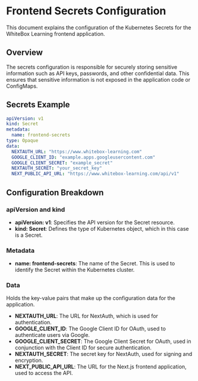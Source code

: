 # Frontend Secrets Configuration

This document explains the configuration of the Kubernetes Secrets for the WhiteBox Learning frontend application.

## Overview

The secrets configuration is responsible for securely storing sensitive information such as API keys, passwords, and other confidential data. This ensures that sensitive information is not exposed in the application code or ConfigMaps.

## Secrets Example

```yaml
apiVersion: v1
kind: Secret
metadata:
  name: frontend-secrets
type: Opaque
data:
  NEXTAUTH_URL: "https://www.whitebox-learning.com"
  GOOGLE_CLIENT_ID: "example.apps.googleusercontent.com"
  GOOGLE_CLIENT_SECRET: "example_secret"
  NEXTAUTH_SECRET: "your_secret_key"
  NEXT_PUBLIC_API_URL: "https://www.whitebox-learning.com/api/v1"
``` 

## Configuration Breakdown

### apiVersion and kind
- **apiVersion: v1**: Specifies the API version for the Secret resource.
- **kind: Secret**: Defines the type of Kubernetes object, which in this case is a Secret.

### Metadata
- **name: frontend-secrets**: The name of the Secret. This is used to identify the Secret within the Kubernetes cluster.

### Data
Holds the key-value pairs that make up the configuration data for the application.

- **NEXTAUTH_URL**: The URL for NextAuth, which is used for authentication.
- **GOOGLE_CLIENT_ID**: The Google Client ID for OAuth, used to authenticate users via Google.  
- **GOOGLE_CLIENT_SECRET**: The Google Client Secret for OAuth, used in conjunction with the Client ID for secure authentication.
- **NEXTAUTH_SECRET**: The secret key for NextAuth, used for signing and encryption.
- **NEXT_PUBLIC_API_URL**: The URL for the Next.js frontend application, used to access the API.


